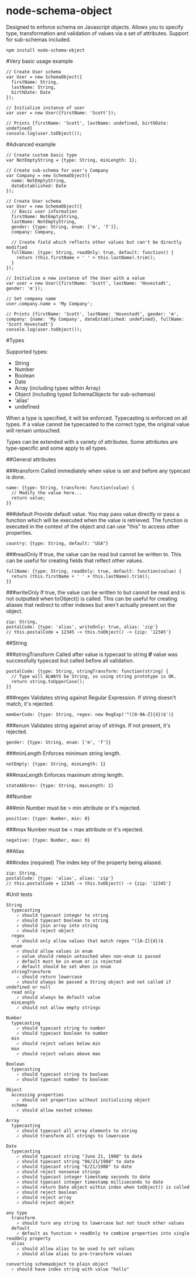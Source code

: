 node-schema-object
==================

Designed to enforce schema on Javascript objects. Allows you to specify type, transformation and validation of values via a set of attributes. Support for sub-schemas included.

```
npm install node-schema-object
```

#Very basic usage example
```
// Create User schema
var User = new SchemaObject({
  firstName: String,
  lastName: String,
  birthDate: Date
});

// Initialize instance of user
var user = new User({firstName: 'Scott'});

// Prints {firstName: 'Scott', lastName: undefined, birthDate: undefined}
console.log(user.toObject());
```

#Advanced example
```
// Create custom basic type
var NotEmptyString = {type: String, minLength: 1};

// Create sub-schema for user's Company
var Company = new SchemaObject({
  name: NotEmptyString,
  dateEstablished: Date
});

// Create User schema
var User = new SchemaObject({
  // Basic user information
  firstName: NotEmptyString,
  lastName: NotEmptyString,
  gender: {type: String, enum: ['m', 'f']},
  company: Company,
  
  // Create field which reflects other values but can't be directly modified
  fullName: {type: String, readOnly: true, default: function() {
    return (this.firstName + ' ' + this.lastName).trim();
  }
});

// Initialize a new instance of the User with a value
var user = new User({firstName: 'Scott', lastName: 'Hovestadt', gender: 'm'});

// Set company name
user.company.name = 'My Company';

// Prints {firstName: 'Scott', lastName: 'Hovestadt', gender: 'm', company: {name: 'My Company', dateEstablished: undefined}, fullName: 'Scott Hovestadt'}
console.log(user.toObject());
```

#Types

Supported types:
- String
- Number
- Boolean
- Date
- Array (including types within Array)
- Object (including typed SchemaObjects for sub-schemas)
- 'alias'
- undefined

When a type is specified, it will be enforced. Typecasting is enforced on all types. If a value cannot be typecasted to the correct type, the original value will remain untouched.

Types can be extended with a variety of attributes. Some attributes are type-specific and some apply to all types.

##General attributes

###transform
Called immediately when value is set and before any typecast is done.
```
name: {type: String, transform: function(value) {
  // Modify the value here...
  return value;
}}
```

###default
Provide default value. You may pass value directly or pass a function which will be executed when the value is retrieved. The function is executed in the context of the object and can use "this" to access other properties.
```
country: {type: String, default: "USA"}
```

###readOnly
If true, the value can be read but cannot be written to. This can be useful for creating fields that reflect other values.
```
fullName: {type: String, readOnly: true, default: function(value) {
  return (this.firstName + ' ' + this.lastName).trim();
}}
```

###writeOnly
If true, the value can be written to but cannot be read and is not outputted when toObject() is called. This can be useful for creating aliases that redirect to other indexes but aren't actually present on the object.
```
zip: String,
postalCode: {type: 'alias', writeOnly: true, alias: 'zip'}
// this.postalCode = 12345 -> this.toObject() -> {zip: '12345'}
```


##String

###stringTransform
Called after value is typecast to string **if** value was successfully typecast but called before all validation.
```
postalCode: {type: String, stringTransform: function(string) {
  // Type will ALWAYS be String, so using string prototype is OK.
  return string.toUpperCase();
}}
```

###regex
Validates string against Regular Expression. If string doesn't match, it's rejected.
```
memberCode: {type: String, regex: new RegExp('^([0-9A-Z]{4})$')}
```

###enum
Validates string against array of strings. If not present, it's rejected.
```
gender: {type: String, enum: ['m', 'f']}
```

###minLength
Enforces minimum string length.
```
notEmpty: {type: String, minLength: 1}
```

###maxLength
Enforces maximum string length.
```
stateAbbrev: {type: String, maxLength: 2}
```


##Number

###min
Number must be > min attribute or it's rejected.
```
positive: {type: Number, min: 0}
```

###max
Number must be < max attribute or it's rejected.
```
negative: {type: Number, max: 0}
```


##Alias

###index (required)
The index key of the property being aliased.
```
zip: String,
postalCode: {type: 'alias', alias: 'zip'}
// this.postalCode = 12345 -> this.toObject() -> {zip: '12345'}
```

#Unit tests
```
String
  typecasting
    ✓ should typecast integer to string 
    ✓ should typecast boolean to string 
    ✓ should join array into string 
    ✓ should reject object 
  regex
    ✓ should only allow values that match regex ^([A-Z]{4})$ 
  enum
    ✓ should allow values in enum 
    ✓ value should remain untouched when non-enum is passed 
    ✓ default must be in enum or is rejected 
    ✓ default should be set when in enum 
  stringTransform
    ✓ should return lowercase 
    ✓ should always be passed a String object and not called if undefined or null 
  read only
    ✓ should always be default value 
  minLength
    ✓ should not allow empty strings 

Number
  typecasting
    ✓ should typecast string to number 
    ✓ should typecast boolean to number 
  min
    ✓ should reject values below min 
  max
    ✓ should reject values above max 

Boolean
  typecasting
    ✓ should typecast string to boolean 
    ✓ should typecast number to boolean 

Object
  accessing properties
    ✓ should set properties without initializing object 
  schema
    ✓ should allow nested schemas 

Array
  typecasting
    ✓ should typecast all array elements to string 
    ✓ should transform all strings to lowercase 

Date
  typecasting
    ✓ should typecast string "June 21, 1988" to date 
    ✓ should typecast string "06/21/1988" to date 
    ✓ should typecast string "6/21/1988" to date 
    ✓ should reject nonsense strings 
    ✓ should typecast integer timestamp seconds to date 
    ✓ should typecast integer timestamp milliseconds to date 
    ✓ should return Date object within index when toObject() is called 
    ✓ should reject boolean 
    ✓ should reject array 
    ✓ should reject object 

any type
  transform
    ✓ should turn any string to lowercase but not touch other values 
  default
    ✓ default as function + readOnly to combine properties into single readOnly property 
  alias
    ✓ should allow alias to be used to set values 
    ✓ should allow alias to pre-transform values 

converting schemaobject to plain object
  ✓ should have index string with value "hello" 
```
